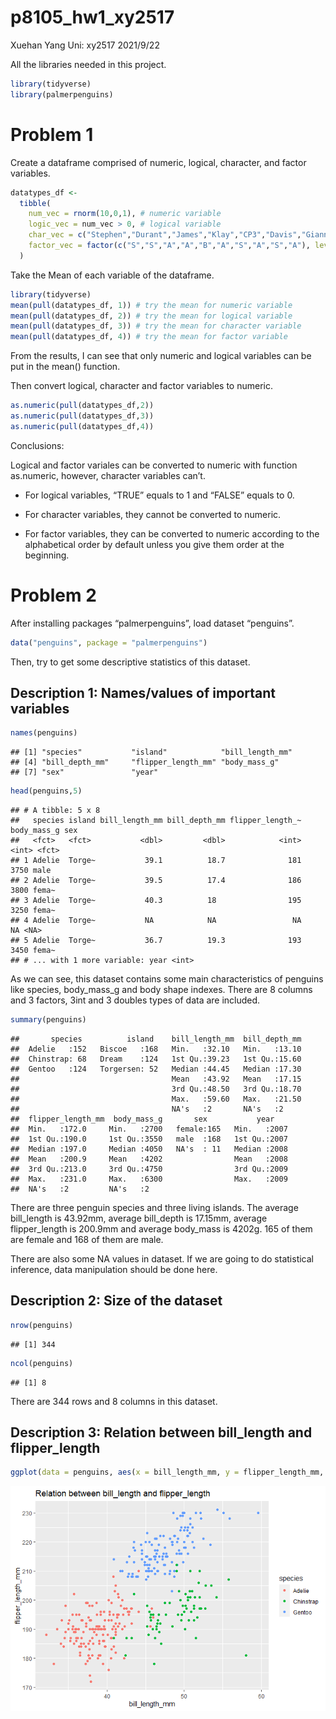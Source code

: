 p8105\_hw1\_xy2517
================
Xuehan Yang Uni: xy2517
2021/9/22

All the libraries needed in this project.

``` r
library(tidyverse)
library(palmerpenguins)
```

# Problem 1

Create a dataframe comprised of numeric, logical, character, and factor
variables.

``` r
datatypes_df <-
  tibble(
    num_vec = rnorm(10,0,1), # numeric variable
    logic_vec = num_vec > 0, # logical variable
    char_vec = c("Stephen","Durant","James","Klay","CP3","Davis","Giannis","Joker","Harden","Irving"), # character variable
    factor_vec = factor(c("S","S","A","A","B","A","S","A","S","A"), levels = c("B","A","S")) # factor variables and order them
  )
```

Take the Mean of each variable of the dataframe.

``` r
library(tidyverse)
mean(pull(datatypes_df, 1)) # try the mean for numeric variable
mean(pull(datatypes_df, 2)) # try the mean for logical variable
mean(pull(datatypes_df, 3)) # try the mean for character variable
mean(pull(datatypes_df, 4)) # try the mean for factor variable
```

From the results, I can see that only numeric and logical variables can
be put in the mean() function.

Then convert logical, character and factor variables to numeric.

``` r
as.numeric(pull(datatypes_df,2))
as.numeric(pull(datatypes_df,3))
as.numeric(pull(datatypes_df,4))
```

Conclusions:

Logical and factor variales can be converted to numeric with function
as.numeric, however, character variables can’t.

-   For logical variables, “TRUE” equals to 1 and “FALSE” equals to 0.

-   For character variables, they cannot be converted to numeric.

-   For factor variables, they can be converted to numeric according to
    the alphabetical order by default unless you give them order at the
    beginning.

# Problem 2

After installing packages “palmerpenguins”, load dataset “penguins”.

``` r
data("penguins", package = "palmerpenguins")
```

Then, try to get some descriptive statistics of this dataset.

## Description 1: Names/values of important variables

``` r
names(penguins) 
```

    ## [1] "species"           "island"            "bill_length_mm"   
    ## [4] "bill_depth_mm"     "flipper_length_mm" "body_mass_g"      
    ## [7] "sex"               "year"

``` r
head(penguins,5)
```

    ## # A tibble: 5 x 8
    ##   species island bill_length_mm bill_depth_mm flipper_length_~ body_mass_g sex  
    ##   <fct>   <fct>           <dbl>         <dbl>            <int>       <int> <fct>
    ## 1 Adelie  Torge~           39.1          18.7              181        3750 male 
    ## 2 Adelie  Torge~           39.5          17.4              186        3800 fema~
    ## 3 Adelie  Torge~           40.3          18                195        3250 fema~
    ## 4 Adelie  Torge~           NA            NA                 NA          NA <NA> 
    ## 5 Adelie  Torge~           36.7          19.3              193        3450 fema~
    ## # ... with 1 more variable: year <int>

As we can see, this dataset contains some main characteristics of
penguins like species, body\_mass\_g and body shape indexes. There are 8
columns and 3 factors, 3int and 3 doubles types of data are included.

``` r
summary(penguins)
```

    ##       species          island    bill_length_mm  bill_depth_mm  
    ##  Adelie   :152   Biscoe   :168   Min.   :32.10   Min.   :13.10  
    ##  Chinstrap: 68   Dream    :124   1st Qu.:39.23   1st Qu.:15.60  
    ##  Gentoo   :124   Torgersen: 52   Median :44.45   Median :17.30  
    ##                                  Mean   :43.92   Mean   :17.15  
    ##                                  3rd Qu.:48.50   3rd Qu.:18.70  
    ##                                  Max.   :59.60   Max.   :21.50  
    ##                                  NA's   :2       NA's   :2      
    ##  flipper_length_mm  body_mass_g       sex           year     
    ##  Min.   :172.0     Min.   :2700   female:165   Min.   :2007  
    ##  1st Qu.:190.0     1st Qu.:3550   male  :168   1st Qu.:2007  
    ##  Median :197.0     Median :4050   NA's  : 11   Median :2008  
    ##  Mean   :200.9     Mean   :4202                Mean   :2008  
    ##  3rd Qu.:213.0     3rd Qu.:4750                3rd Qu.:2009  
    ##  Max.   :231.0     Max.   :6300                Max.   :2009  
    ##  NA's   :2         NA's   :2

There are three penguin species and three living islands. The average
bill\_length is 43.92mm, average bill\_depth is 17.15mm, average
flipper\_length is 200.9mm and average body\_mass is 4202g. 165 of them
are female and 168 of them are male.

There are also some NA values in dataset. If we are going to do
statistical inference, data manipulation should be done here.

## Description 2: Size of the dataset

``` r
nrow(penguins)
```

    ## [1] 344

``` r
ncol(penguins)
```

    ## [1] 8

There are 344 rows and 8 columns in this dataset.

## Description 3: Relation between bill\_length and flipper\_length

``` r
ggplot(data = penguins, aes(x = bill_length_mm, y = flipper_length_mm, color = species)) + geom_point() + labs(title = "Relation between bill_length and flipper_length")
```

![](p8105_hw1_xy2517_files/figure-gfm/unnamed-chunk-2-1.png)<!-- -->
